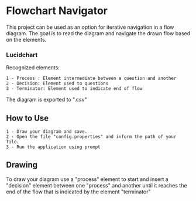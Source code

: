 # Flowchart Navigator

This project can be used as an option for iterative navigation in a flow diagram.
The goal is to read the diagram and navigate the drawn flow based on the elements.

### Lucidchart

Recognized elements:

	1 - Process : Element intermediate between a question and another
	2 - Decision: Element used to questions
	3 - Terminator: Element used to indicate end of flow

The diagram is exported to ".csv"

## How to Use

	1 - Draw your diagram and save.
	2 - Open the file "config.properties" and inform the path of your file.
	3 - Run the application using prompt
	
	
## Drawing

To draw your diagram use a "process" element to start and insert a "decision" element between one "process" and another until it reaches the end of the flow that is indicated by the element "terminator"